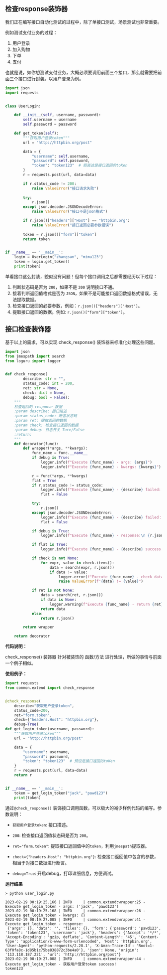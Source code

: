 ## 检查response装饰器

我们正在编写接口自动化测试的过程中，除了单接口测试，场景测试也非常重要。

例如测试支付业务的过程：

1. 用户登录
2. 加入购物
3. 下单
4. 支付

也就是说，如你想测试支付业务，大概必须要调用前面三个接口，那么就需要把前面三个接口进行封装。以用户登录为例。


```python
import json
import requests


class UserLogin:

    def __init__(self, username, password):
        self.username = username
        self.password = password

    def get_token(self):
        """获取用户登录token"""
        url = "http://httpbin.org/post"

        data = {
            "username": self.username,
            "password": self.password,
            "token": "token123"  # 假装这是接口返回的toKen
        }
        r = requests.post(url, data=data)

        if r.status_code != 200:
            raise ValueError("接口请求失败")
        
        try:
            r.json()
        except json.decoder.JSONDecodeError:
            raise ValueError("接口不是json格式")

        if r.json()["headers"]["Host"] == "httpbin.org":
            raise ValueError("接口返回必要参数错误")
        
        token = r.json()["form"]["token"]
        return token


if __name__ == '__main__':
    login = UserLogin("zhangsan", "mima123")
    token = login.get_token()
    print(token)
```

单看接口这么封装，貌似没有问题！但每个接口调用之后都需要经历以下过程：

1. 判断状态码是否为 `200`，如果不是 `200` 说明接口不通。
2. 接着判断返回值格式是否为 `JSON`，如果不是可能接口返回数据格式错误，无法提取数据。
3. 检查接口返回的必要参数，例如：`r.json()["headers"]["Host"]`。
4. 提取接口返回的数据。例如: `r.json()["form"]["token"]`。


## 接口检查装饰器

基于以上的需求，可以实现 check_response() 装饰器来标准化处理这些问题。

```python
import json
from jmespath import search
from loguru import logger


def check_response(
        describe: str = "",
        status_code: int = 200,
        ret: str = None,
        check: dict = None,
        debug: bool = False):
    """
    检查返回的 response 数据
    :param describe: 接口描述
    :param status_code: 断言状态码
    :param ret: 提取返回的数据
    :param check: 检查接口返回的数据
    :param debug: 日志开关 Ture/False
    :return:
    """
    def decorator(func):
        def wrapper(*args, **kwargs):
            func_name = func.__name__
            if debug is True:
                logger.info(f"Execute {func_name} - args: {args}")
                logger.info(f"Execute {func_name} - kwargs: {kwargs}")

            r = func(*args, **kwargs)
            flat = True
            if r.status_code != status_code:
                logger.info(f"Execute {func_name} - {describe} failed: {r.status_code}")
                flat = False

            try:
                r.json()
            except json.decoder.JSONDecodeError:
                logger.info(f"Execute {func_name} - {describe} failed：Not in JSON format")
                flat = False

            if debug is True:
                logger.info(f"Execute {func_name} - response:\n {r.json()}")

            if flat is True:
                logger.info(f"Execute {func_name} - {describe} success!")

            if check is not None:
                for expr, value in check.items():
                    data = search(expr, r.json())
                    if data != value:
                        logger.error(f"Execute {func_name} - check data failed：{value}")
                        raise ValueError(f"{data} != {value}")

            if ret is not None:
                data = search(ret, r.json())
                if data is None:
                    logger.warning(f"Execute {func_name} - return {ret} is None")
                return data
            else:
                return r.json()

        return wrapper

    return decorator
```
__代码说明：__

check_response() 装饰器 针对被装饰的 函数/方法 进行处理，所做的事情与前面一个例子相似。


__使用例子：__


```python
import requests
from common.extend import check_response


@check_response(
    describe="获取用户登录token",
    status_code=200,
    ret="form.token",
    check={"headers.Host": "httpbin.org"},
    debug=True)
def get_login_token(username, password):
    """获取用户登录token"""
    url = "http://httpbin.org/post"

    data = {
        "username": username,
        "password": password,
        "token": "token123"  # 预设是接口返回的toKen
    }
    r = requests.post(url, data=data)
    return r


if __name__ == '__main__':
    token = get_login_token("jack", "pawd123")
    print(token)

```

通过`@check_response()` 装饰接口调用函数，可以极大的减少样例代码的编写。参数说明：

* `获取用户登录token`: 接口描述。

* `200`: 检查接口返回值状态码是否为 `200`。

* `ret="form.token"`: 提取接口返回值中的`token`，利用`jmespath`提取器。

* `check={"headers.Host": "httpbin.org"}`: 检查接口返回值中包含的参数，相当于对接口数据进行断言。

* `debug=True`: 开启debug，打印详细信息，方便调试。


__运行结果__

```shell
> python user_login.py

2023-02-19 00:19:25.166 | INFO     | common.extend:wrapper:25 - Execute get_login_token - args: ('jack', 'pawd123')
2023-02-19 00:19:25.168 | INFO     | common.extend:wrapper:26 - Execute get_login_token - kwargs: {}
2023-02-19 00:19:27.005 | INFO     | common.extend:wrapper:41 - Execute get_login_token - response:
 {'args': {}, 'data': '', 'files': {}, 'form': {'password': 'pawd123', 'token': 'token123', 'username': 'jack'}, 'headers': {'Accept': '*/*', 'Accept-Encoding': 'gzip, deflate', 'Content-Length': '45', 'Content-Type': 'application/x-www-form-urlencoded', 'Host': 'httpbin.org', 'User-Agent': 'python-requests/2.28.1', 'X-Amzn-Trace-Id': 'Root=1-63f0fa8c-1d85b1c75be838872c3be4a0'}, 'json': None, 'origin': '113.118.187.221', 'url': 'http://httpbin.org/post'}
2023-02-19 00:19:27.008 | INFO     | common.extend:wrapper:44 - Execute get_login_token - 获取用户登录token success!
token123
```
